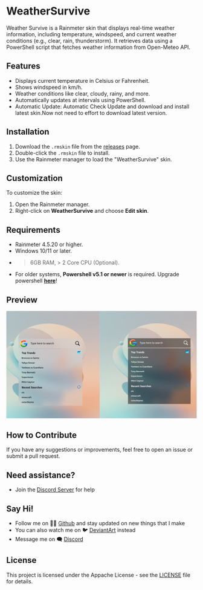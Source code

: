 # WeatherSurvive
Weather Survive  is a Rainmeter skin that displays real-time weather information, including temperature, windspeed, and current weather conditions (e.g., clear, rain, thunderstorm). It retrieves data using a PowerShell script that fetches weather information from Open-Meteo API.

## Features
- Displays current temperature in Celsius or Fahrenheit.
- Shows windspeed in km/h.
- Weather conditions like clear, cloudy, rainy, and more.
- Automatically updates at intervals using PowerShell.
- Automatic Update: Automatic Check Update and download and install latest skin.Now not need to effort to download latest version.

## Installation

1. Download the `.rmskin` file from the [releases](https://github.com/NSTechBytes/WeatherSurvive/releases) page.
2. Double-click the `.rmskin` file to install.
3. Use the Rainmeter manager to load the "WeatherSurvive" skin.

## Customization

To customize the skin:

1. Open the Rainmeter manager.
2. Right-click on **WeatherSurvive** and choose **Edit skin**.

 ## Requirements

- Rainmeter 4.5.20 or higher.
- Windows 10/11 or later.
- > 6GB RAM, > 2 Core CPU (Optional).
- For older systems, **Powershell v5.1 or newer** is required. Upgrade powershell **[here](https://docs.microsoft.com/en-us/powershell/scripting/windows-powershell/install/installing-windows-powershell?view=powershell-7.2#upgrading-existing-windows-powershell)**!


## Preview
![Preview](https://github.com/NSTechBytes/Projects-Templates/blob/main/RainmeterSkins/ModernSearchBar/ModernSearchBar.png) <!-- Add a link to your image or GIF preview -->

## How to Contribute

If you have any suggestions or improvements, feel free to open an issue or submit a pull request.

## Need assistance?
* Join the [Discord Server](https://discord.gg/fZejMxtMhf) for help

 ## Say Hi!
* Follow me on 👨‍💻 [Github](https://github.com/NSTechBytes) and stay updated on new things that I make
* You can also watch me on 🐦 [DeviantArt](https://www.deviantart.com/nstechbytes) instead
* Message me on 🗨️ [Discord](https://discord.gg/fZejMxtMhf)
 
## License

This project is licensed under the Appache License - see the [LICENSE](LICENSE) file for details.
